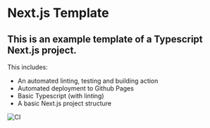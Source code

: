 # Next.js Template
## This is an example template of a Typescript Next.js project.

This includes:
- An automated linting, testing and building action
- Automated deployment to Github Pages
- Basic Typescript (with linting)
- A basic Next.js project structure

![CI](https://github.com/MitchellLee-HSW/nextjs-template/workflows/CI/badge.svg)
